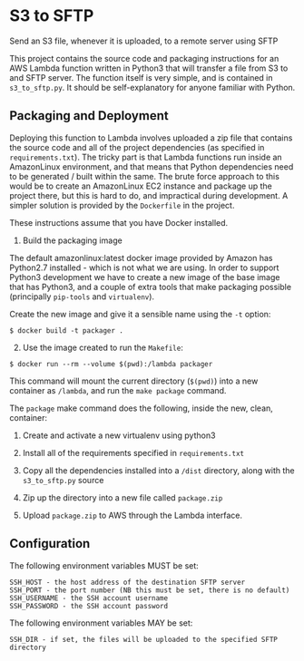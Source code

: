 S3 to SFTP
==========

Send an S3 file, whenever it is uploaded, to a remote server using SFTP

This project contains the source code and packaging instructions for an AWS Lambda function written in Python3 that will transfer a file from S3 to and SFTP server. The function itself is very simple, and is contained in `s3_to_sftp.py`. It should be self-explanatory for anyone familiar with Python.

Packaging and Deployment
------------------------

Deploying this function to Lambda involves uploaded a zip file that contains the source code and all of the project dependencies (as specified in `requirements.txt`). The tricky part is that Lambda functions run inside an AmazonLinux environment, and that means that Python dependencies need to be generated / built within the same. The brute force approach to this would be to create an AmazonLinux EC2 instance and package up the project there, but this is hard to do, and impractical during development. A simpler solution is provided by the `Dockerfile` in the project.

These instructions assume that you have Docker installed.

1. Build the packaging image

The default amazonlinux:latest docker image provided by Amazon has Python2.7 installed - which is not what we are using. In order to support Python3 development we have to create a new image of the base image that has Python3, and a couple of extra tools that make packaging possible (principally `pip-tools` and `virtualenv`).

Create the new image and give it a sensible name using the `-t` option:

```shell
$ docker build -t packager .
```

2. Use the image created to run the `Makefile`:

```shell
$ docker run --rm --volume $(pwd):/lambda packager
```

This command will mount the current directory (`$(pwd)`) into a new container as `/lambda`, and run the `make package` command.

The `package` make command does the following, inside the new, clean, container:

1. Create and activate a new virtualenv using python3
2. Install all of the requirements specified in `requirements.txt`
3. Copy all the dependencies installed into a `/dist` directory, along with the `s3_to_sftp.py` source
4. Zip up the directory into a new file called `package.zip`

3. Upload `package.zip` to AWS through the Lambda interface.

Configuration
-------------

The following environment variables MUST be set:

    SSH_HOST - the host address of the destination SFTP server
    SSH_PORT - the port number (NB this must be set, there is no default)
    SSH_USERNAME - the SSH account username
    SSH_PASSWORD - the SSH account password

The following environment variables MAY be set:

    SSH_DIR - if set, the files will be uploaded to the specified SFTP directory
